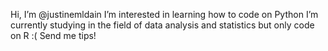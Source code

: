 Hi, I’m @justinemldain
I’m interested in learning how to code on Python 
I’m currently studying in the field of data analysis and statistics but only code on R :(
Send me tips!
<!---
justinemldain/justinemldain is a ✨ special ✨ repository because its `README.md` (this file) appears on your GitHub profile.
You can click the Preview link to take a look at your changes.
--->
